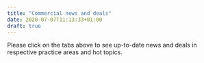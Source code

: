 ```yaml
---
title: "Commercial news and deals"
date: 2020-07-07T11:13:33+01:00
draft: true
---
```


Please click on the tabs above to see up-to-date news and deals in respective practice areas and hot topics. 

